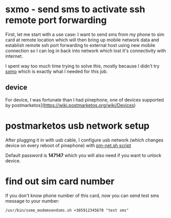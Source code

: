 # sxmo - send sms to activate ssh remote port forwarding

First, let me start with a use case: I want to send sms from my phone to sim card
at remote location which will then bring up mobile network data and establish
remote ssh port forwarding to external host using new mobile connection so I can
log in back into network which lost it's connectivity with internet.

I spent way too much time trying to solve this, mostly because I didn't try
[sxmo](https://sxmo.org) which is exactly what I needed for this job.

## device

For device, I was fortunate than I had pinephone, one of 
devices supported by postmarketos](https://wiki.postmarketos.org/wiki/Devices)

# postmarketos usb network setup

After plugging it in with usb cable, I configure usb network (which
changes device on every reboot of pinephone) with [pm-net.sh script](pm-net.sh)

Default password is **147147** which you will also need if you want to unlock device.

# find out sim card number

If you don't know phone number of this card, now you can
send test sms message to your number:
```
/usr/bin/sxmo_modemsendsms.sh +385912345678 "test sms"
```

